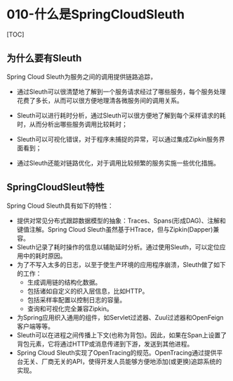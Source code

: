 # 010-什么是SpringCloudSleuth

[TOC]

## 为什么要有Sleuth

Spring Cloud Sleuth为服务之间的调用提供链路追踪，

- 通过Sleuth可以很清楚地了解到一个服务请求经过了哪些服务，每个服务处理花费了多长，从而可以很方便地理清各微服务间的调用关系。

- Sleuth可以进行耗时分析，通过Sleuth可以很方便地了解到每个采样请求的耗时，从而分析出哪些服务调用比较耗时；

- Sleuth可以可视化错误，对于程序未捕捉的异常，可以通过集成Zipkin服务界面看到；

- 通过Sleuth还能对链路优化，对于调用比较频繁的服务实施一些优化措施。

## SpringCloudSleut特性

Spring Cloud Sleuth具有如下的特性：

- 提供对常见分布式跟踪数据模型的抽象：Traces、Spans(形成DAG)、注解和键值注解。Spring Cloud Sleuth虽然基于HTrace，但与Zipkin(Dapper)兼容。
- Sleuth记录了耗时操作的信息以辅助延时分析。通过使用Sleuth，可以定位应用中的耗时原因。
- 为了不写入太多的日志，以至于使生产环境的应用程序崩溃，Sleuth做了如下的工作：
  - 生成调用链的结构化数据。
  - 包括诸如自定义的织入层信息，比如HTTP。
  - 包括采样率配置以控制日志的容量。
  - 查询和可视化完全兼容Zipkin。
- 为Spring应用织入通用的组件，如Servlet过滤器、Zuul过滤器和OpenFeign客户端等等。
- Sleuth可以在进程之间传播上下文(也称为背包)。因此，如果在Span上设置了背包元素，它将通过HTTP或消息传递到下游，发送到其他进程。
- Spring Cloud Sleuth实现了OpenTracing的规范。OpenTracing通过提供平台无关、厂商无关的API，使得开发人员能够方便地添加(或更换)追踪系统的实现。

